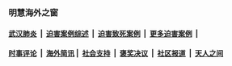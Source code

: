 
### 明慧海外之窗

####  [武汉肺炎](indexes/365.md?t=07072100) &nbsp;|&nbsp;  [迫害案例综述](indexes/328.md?t=07072100) &nbsp;|&nbsp; [迫害致死案例](indexes/277.md?t=07072100)  &nbsp;|&nbsp; [更多迫害案例](indexes/81.md?t=07072100)  &nbsp;|&nbsp; 
####  [时事评论](indexes/19.md?t=07072100) &nbsp;|&nbsp; [海外简讯](indexes/245.md?t=07072100)&nbsp;|&nbsp;  [社会支持](indexes/140.md?t=07072100) &nbsp;|&nbsp; [褒奖决议](indexes/282.md?t=07072100) &nbsp;|&nbsp; [社区报道](indexes/91.md?t=07072100)  &nbsp;|&nbsp; [天人之间](indexes/78.md?t=07072100) 

